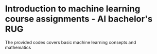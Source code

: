 # Introduction to machine learning course assignments - AI bachelor's RUG
The provided codes covers basic machine learning consepts and mathematics
